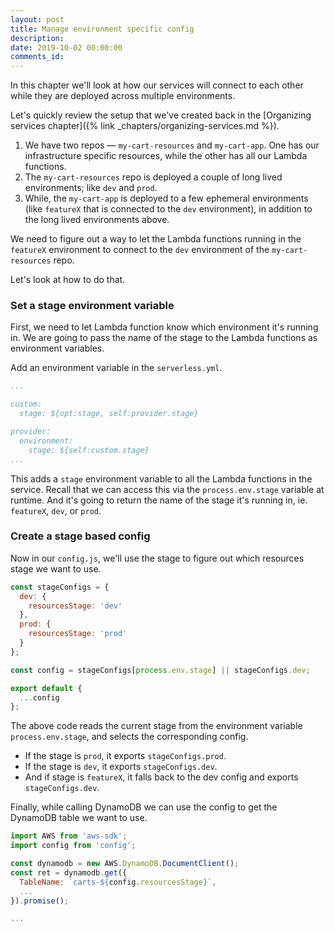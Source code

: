 ```yaml
---
layout: post
title: Manage environment specific config
description: 
date: 2019-10-02 00:00:00
comments_id: 
---
```


In this chapter we'll look at how our services will connect to each other while they are deployed across multiple environments.

Let's quickly review the setup that we've created back in the [Organizing services chapter]({% link _chapters/organizing-services.md %}).

1. We have two repos — `my-cart-resources` and `my-cart-app`. One has our infrastructure specific resources, while the other has all our Lambda functions.
2. The `my-cart-resources` repo is deployed a couple of long lived environments; like `dev` and `prod`.
3. While, the `my-cart-app` is deployed to a few ephemeral environments (like `featureX` that is connected to the `dev` environment), in addition to the long lived environments above.

We need to figure out a way to let the Lambda functions running in the `featureX` environment to connect to the `dev` environment of the `my-cart-resources` repo.

Let's look at how to do that.

### Set a stage environment variable

First, we need to let Lambda function know which environment it's running in. We are going to pass the name of the stage to the Lambda functions as environment variables.

Add an environment variable in the `serverless.yml`.

``` yml
...

custom:
  stage: ${opt:stage, self:provider.stage}

provider:
  environment:
    stage: ${self:custom.stage}
...
```

This adds a `stage` environment variable to all the Lambda functions in the service. Recall that we can access this via the `process.env.stage` variable at runtime. And it's going to return the name of the stage it's running in, ie. `featureX`, `dev`, or `prod`.

### Create a stage based config

Now in our `config.js`, we'll use the stage to figure out which resources stage we want to use.

``` js
const stageConfigs = {
  dev: {
    resourcesStage: 'dev'
  },
  prod: {
    resourcesStage: 'prod'
  }
};

const config = stageConfigs[process.env.stage] || stageConfigs.dev;

export default {
  ...config
};
```

The above code reads the current stage from the environment variable `process.env.stage`, and selects the corresponding config.

- If the stage is `prod`, it exports `stageConfigs.prod`.
- If the stage is `dev`, it exports `stageConfigs.dev`.
- And if stage is `featureX`, it falls back to the dev config and exports `stageConfigs.dev`.

Finally, while calling DynamoDB we can use the config to get the DynamoDB table we want to use.

``` js
import AWS from 'aws-sdk';
import config from 'config';

const dynamodb = new AWS.DynamoDB.DocumentClient();
const ret = dynamodb.get({
  TableName: `carts-${config.resourcesStage}`,
  ...
}).promise();

...
```
